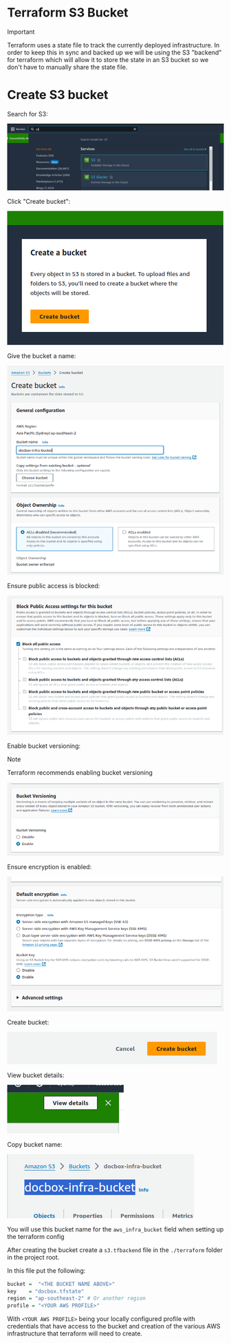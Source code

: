 # Terraform S3 Bucket

> [!IMPORTANT]
> Terraform uses a state file to track the currently deployed infrastructure. In order to keep this in sync and backed up we will be using the S3 "backend" for terraform which will allow it to store the state in an S3 bucket so we don't have to manually share the state file.

# Create S3 bucket

Search for S3:

![Find S3](./images/setup-terraform/image.png)

Click "Create bucket":

![Create bucket](./images/setup-terraform/image-1.png)

Give the bucket a name:

![Set bucket name](./images/setup-terraform/image-2.png)

Ensure public access is blocked:

![No public access](./images/setup-terraform/image-3.png)

Enable bucket versioning:

> [!NOTE]
> Terraform recommends enabling bucket versioning 

![Bucket versioning](./images/setup-terraform/image-4.png)

Ensure encryption is enabled:

![Bucket encryption](./images/setup-terraform/image-5.png)

Create bucket:

![Create bucket](./images/setup-terraform/image-6.png)

View bucket details:

![View details](./images/setup-terraform/image-7.png)    

Copy bucket name:

![Bucket name](./images/setup-terraform/image-8.png)

You will use this bucket name for the `aws_infra_bucket` field when setting up the terraform config

After creating the bucket create a `s3.tfbackend` file in the `./terraform` folder in the project root.

In this file put the following:

```r
bucket =  "<THE BUCKET NAME ABOVE>"
key    = "docbox.tfstate"
region = "ap-southeast-2" # Or another region
profile = "<YOUR AWS PROFILE>"
```

With `<YOUR AWS PROFILE>` being your locally configured profile with credentials that have access to the bucket and creation of the various AWS infrastructure that terraform will need to create. 